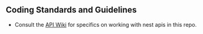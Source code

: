 ## Coding Standards and Guidelines

- Consult the [API Wiki](https://github.com/wobo-tyleraudette/nx-homepage/wiki/Nest-APIs) for specifics on working with nest apis in this repo.
